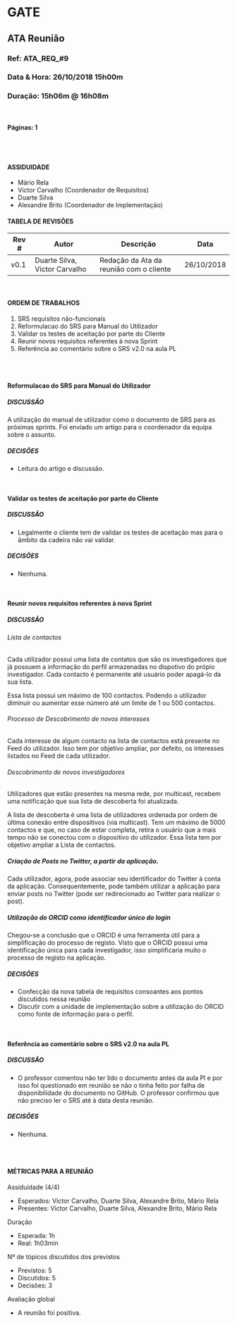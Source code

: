 # GATE

## ATA Reunião

### Ref: ATA_REQ_#9

### Data & Hora: 26/10/2018 15h00m

### Duração: 15h06m @ 16h08m
 
 <br/>

#### Páginas: 1

<br/> 
<br/>

#### ASSIDUIDADE

- Mário Rela
- Victor Carvalho (Coordenador de Requisitos)
- Duarte Silva
- Alexandre Brito (Coordenador de Implementação)

<People atending the meeting>

#### TABELA DE REVISÕES

Rev # | Autor|  Descrição | Data
--- | --- | --- | ---
v0.1 | Duarte Silva, Victor Carvalho | Redação da Ata da reunião com o cliente | 26/10/2018

<br/>

#### ORDEM DE TRABALHOS

1. SRS requisitos não-funcionais
2. Reformulacao do SRS para Manual do Utilizador
3. Validar os testes de aceitação por parte do Cliente
4. Reunir novos requisitos referentes à nova Sprint
5. Referência ao comentário sobre o SRS v2.0 na aula PL

<br/> 
<br/>

#### Reformulacao do SRS para Manual do Utilizador
##### DISCUSSÃO
A utilização do manual de utilizador como o documento de SRS para as próximas sprints. Foi enviado um artigo para o coordenador da equipa sobre o assunto.

##### DECISÕES
- Leitura do artigo e discussão.

<br/>

#### Validar os testes de aceitação por parte do Cliente
##### DISCUSSÃO

- Legalmente o cliente tem de validar os testes de aceitação mas para o âmbito da cadeira não vai validar.

##### DECISÕES

- Nenhuma.

<br/>

#### Reunir novos requisitos referentes à nova Sprint
##### DISCUSSÃO
###### Lista de contactos
Cada utilizador possui uma lista de contatos que são os investigadores que já possuem a informação do perfil armazenadas no dispotivo do própio investigador. Cada contacto é permanente até usuário poder apagá-lo da sua lista.

Essa lista possui um máximo de 100 contactos. Podendo o utilizador diminuir ou aumentar esse número até um limite de 1 ou 500 contactos.

###### Processo de Descobrimento de novos interesses
Cada interesse de algum contacto na lista de contactos está presente no Feed do utilizador. Isso tem por objetivo ampliar, por defeito, os interesses listados no Feed de cada utilizador.

###### Descobrimento de novos investigadores
Utilizadores que estão presentes na mesma rede, por multicast, recebem uma notificação que sua lista de descoberta foi atualizada.

A lista de descoberta é uma lista de utilizadores ordenada por ordem de última conexão entre dispositivos (via multicast). Tem um máximo de 5000 contactos e que, no caso de estar completa, retira o usuário que a mais tempo não se conectou com o dispositivo do utilizador. Essa lista tem por objetivo ampliar a Lista de contactos.

##### Criação de Posts no Twitter, a partir da aplicação.

Cada utilizador, agora, pode associar seu identificador do Twitter à conta da aplicação. Consequentemente, pode também utilizar a aplicação para enviar posts no Twitter (pode ser redirecionado ao Twitter para realizar o post).

##### Utilização do ORCID como identificador único do login
Chegou-se a conclusão que o ORCID é uma ferramenta útil para a simplificação do processo de registo. Visto que o ORCID possui uma identificação única para cada investigador, isso simplificaria muito o processo de registo na aplicação.

##### DECISÕES

- Confecção da nova tabela de requisitos consoantes aos pontos discutidos nessa reunião
- Discutir com a unidade de implementação sobre a utilização do ORCID como fonte de informação para o perfil.


<br/>

#### Referência ao comentário sobre o SRS v2.0 na aula PL
##### DISCUSSÃO

- O professor comentou não ter lido o documento antes da aula Pl e por isso foi questionado em reunião se não o tinha feito por falha de disponibilidade do documento no GitHub. O professor confirmou que não preciso ler o SRS até à data desta reunião.

##### DECISÕES

- Nenhuma.

<br/> 
<br/>

#### MÉTRICAS PARA A REUNIÃO
Assiduidade (4/4)

- Esperados: Victor Carvalho, Duarte Silva, Alexandre Brito, Mário Rela
- Presentes: Victor Carvalho, Duarte Silva, Alexandre Brito, Mário Rela

Duração

- Esperada: 1h
- Real: 1h03min

Nº de tópicos discutidos dos previstos

- Previstos: 5
- Discutidos: 5
- Decisões: 3

Avaliação global
- A reunião foi positiva.
